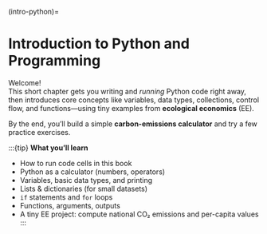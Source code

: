 (intro-python)=
# Introduction to Python and Programming

Welcome!  
This short chapter gets you writing and *running* Python code right away, then introduces core concepts like variables, data types, collections, control flow, and functions—using tiny examples from **ecological economics** (EE).

By the end, you’ll build a simple **carbon-emissions calculator** and try a few practice exercises.

:::{tip}
**What you’ll learn**
- How to run code cells in this book
- Python as a calculator (numbers, operators)
- Variables, basic data types, and printing
- Lists & dictionaries (for small datasets)
- `if` statements and `for` loops
- Functions, arguments, outputs
- A tiny EE project: compute national CO₂ emissions and per-capita values
:::
